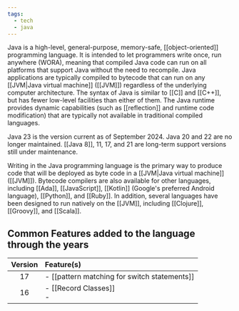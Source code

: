 ```yaml
---
tags:
  - tech
  - java
---
```

Java is a high-level, general-purpose, memory-safe, [[object-oriented]] programming language.
It is intended to let programmers write once, run anywhere (WORA), meaning that compiled Java code can run on all platforms that support Java without the need to recompile.
Java applications are typically compiled to bytecode that can run on any [[JVM|Java virtual machine]] ([[JVM]]) regardless of the underlying computer architecture.
The syntax of Java is similar to [[C]] and [[C++]], but has fewer low-level facilities than either of them. The Java runtime provides dynamic capabilities (such as [[reflection]] and runtime code modification) that are typically not available in traditional compiled languages.

Java 23 is the version current as of September 2024. 
Java 20 and 22 are no longer maintained. 
[[Java 8]], 11, 17, and 21 are long-term support versions still under maintenance.

Writing in the Java programming language is the primary way to produce code that will be deployed as byte code in a [[JVM|Java virtual machine]] ([[JVM]]). 
Bytecode compilers are also available for other languages, including [[Ada]], [[JavaScript]], [[Kotlin]] (Google's preferred Android language), [[Python]], and [[Ruby]].
In addition, several languages have been designed to run natively on the [[JVM]], including [[Clojure]], [[Groovy]], and [[Scala]].

## Common Features added to the language through the years

| Version | Feature(s)                                   |
| :-----: | :------------------------------------------- |
|   17    | - [[pattern matching for switch statements]] |
|   16    | - [[Record Classes]]<br>-                    |
